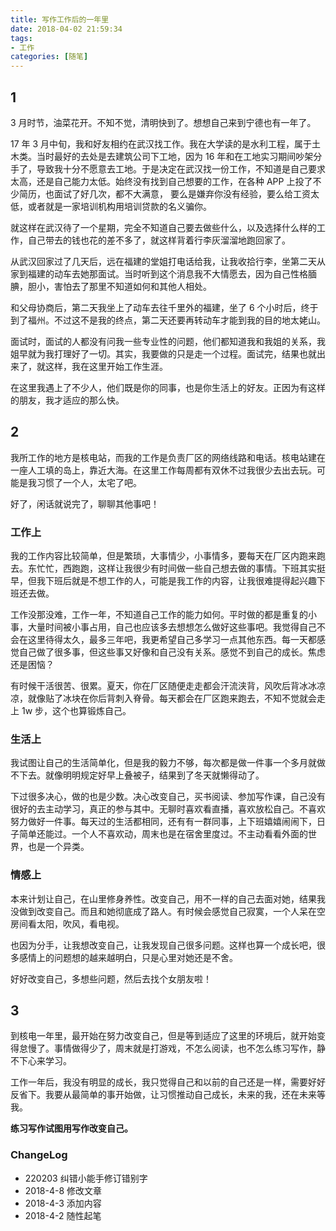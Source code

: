 ```yaml
---
title: 写作工作后的一年里
date: 2018-04-02 21:59:34
tags: 
- 工作
categories: [随笔] 
---
```


## 1

3 月时节，油菜花开。不知不觉，清明快到了。想想自己来到宁德也有一年了。
<!--more-->
17 年 3 月中旬，我和好友相约在武汉找工作。我在大学读的是水利工程，属于土木类。当时最好的去处是去建筑公司下工地，因为 16 年和在工地实习期间吵架分手了，导致我十分不愿意去工地。于是决定在武汉找一份工作，不知道是自己要求太高，还是自己能力太低。始终没有找到自己想要的工作，在各种 APP 上投了不少简历，也面试了好几次，都不大满意， 要么是嫌弃你没有经验，要么给工资太低，或者就是一家培训机构用培训贷款的名义骗你。

就这样在武汉待了一个星期，完全不知道自己要去做些什么，以及选择什么样的工作，自己带去的钱也花的差不多了，就这样背着行李灰溜溜地跑回家了。

从武汉回家过了几天后，远在福建的堂姐打电话给我，让我收拾行李，坐第二天从家到福建的动车去她那面试。当时听到这个消息我不大情愿去，因为自己性格腼腆，胆小，害怕去了那里不知道如何和其他人相处。

和父母协商后，第二天我坐上了动车去往千里外的福建，坐了 6 个小时后，终于到了福州。不过这不是我的终点，第二天还要再转动车才能到我的目的地太姥山。

面试时，面试的人都没有问我一些专业性的问题，他们都知道我和我姐的关系，我姐早就为我打理好了一切。其实，我要做的只是走一个过程。面试完，结果也就出来了，就这样，我在这里开始工作生涯。

在这里我遇上了不少人，他们既是你的同事，也是你生活上的好友。正因为有这样的朋友，我才适应的那么快。

## 2 

我所工作的地方是核电站，而我的工作是负责厂区的网络线路和电话。核电站建在一座人工填的岛上，靠近大海。在这里工作每周都有双休不过我很少去出去玩。可能是我习惯了一个人，太宅了吧。

好了，闲话就说完了，聊聊其他事吧！

### 工作上

我的工作内容比较简单，但是繁琐，大事情少，小事情多，要每天在厂区内跑来跑去。东忙忙，西跑跑，这样让我很少有时间做一些自己想去做的事情。下班其实挺早，但我下班后就是不想工作的人，可能是我工作的内容，让我很难提得起兴趣下班还去做。

工作没那没难，工作一年，不知道自己工作的能力如何。平时做的都是重复的小事，大量时间被小事占用，自己也应该多去想想怎么做好这些事吧。我觉得自己不会在这里待得太久，最多三年吧，我更希望自己多学习一点其他东西。每一天都感觉自己做了很多事，但这些事又好像和自己没有关系。感觉不到自己的成长。焦虑还是困恼？

有时候干活很苦、很累。夏天，你在厂区随便走走都会汗流浃背，风吹后背冰冰凉凉，就像贴了冰块在你后背刺入脊骨。每天都会在厂区跑来跑去，不知不觉就会走上 1w 步，这个也算锻炼自己。

### 生活上

我试图让自己的生活简单化，但是我的毅力不够，每次都是做一件事一个多月就做不下去。就像明明规定好早上叠被子，结果到了冬天就懒得动了。

下过很多决心，做的也是少数。决心改变自己，买书阅读、参加写作课，自己没有很好的去主动学习，真正的参与其中。无聊时喜欢看直播，喜欢放松自己。不喜欢努力做好一件事。每天过的生活都相同，还有有一群同事，上下班嬉嬉闹闹下，日子简单还能过。一个人不喜欢动，周末也是在宿舍里度过。不主动看看外面的世界，也是一个异类。

### 情感上

本来计划让自己，在山里修身养性。改变自己，用不一样的自己去面对她，结果我没做到改变自己。而且和她彻底成了路人。有时候会感觉自己寂寞，一个人呆在空房间看太阳，吹风，看电视。

也因为分手，让我想改变自己，让我发现自己很多问题。这样也算一个成长吧，很多感情上的问题想的越来越明白，只是心里对她还是不舍。

好好改变自己，多想些问题，然后去找个女朋友啦！

## 3

到核电一年里，最开始在努力改变自己，但是等到适应了这里的环境后，就开始变得怠慢了。事情做得少了，周末就是打游戏，不怎么阅读，也不怎么练习写作，静不下心来学习。

工作一年后，我没有明显的成长，我只觉得自己和以前的自己还是一样，需要好好反省下。我要从最简单的事开始做，让习惯推动自己成长，未来的我，还在未来等我。

**练习写作试图用写作改变自己。**

### ChangeLog

- 220203 纠错小能手修订错别字
- 2018-4-8 修改文章
- 2018-4-3 添加内容
- 2018-4-2 随性起笔
